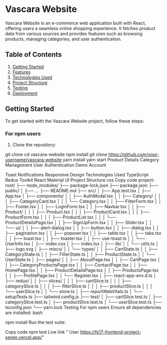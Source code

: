 # Vascara Website

Vascara Website is an e-commerce web application built with React, offering users a seamless online shopping experience. It fetches product data from various sources and provides features such as browsing products, managing categories, and user authentication.

## Table of Contents

1. [Getting Started](#getting-started)
2. [Features](#features)
3. [Technologies Used](#technologies-used)
4. [Project Structure](#project-structure)
5. [Testing](#testing)
6. [Deployment](#deployment)

## Getting Started

To get started with the Vascara Website project, follow these steps:

### For npm users

1. Clone the repository:

git clone
cd vascara-website
npm install
git clone https://github.com/your-username/vascara-website
yarn install
yarn start
Product Details
Category Management
User Authentication
Demo Account

Toast Notifications
Responsive Design
Technologies Used
TypeScript
Redux Toolkit
React
Material UI
Project Structure
css
Copy code
project-root/
├── node_modules/
├── package-lock.json
├── package.json
├── public/
│ ├── ...
├── README.md
├── src/
│ ├── App.test.tsx
│ ├── App.tsx
│ ├── components/
│ │ ├── AuthModal.tsx
│ │ ├── Category/
│ │ │ ├── CategoryCard.tsx
│ │ │ └── Category.tsx
│ │ ├── FilterForm.tsx
│ │ ├── Footer.tsx
│ │ ├── LoginForm.tsx
│ │ ├── Navbar.tsx
│ │ ├── Product/
│ │ │ ├── Product.tsx
│ │ │ ├── ProductCard.tsx
│ │ │ ├── ProductForm.tsx
│ │ │ ├── ProductList.tsx
│ │ │ └── ProductDetailsPage.tsx
│ │ ├── SignUpForm.tsx
│ │ ├── Slider.tsx
│ │ └── ui/
│ │ ├── alert-dialog.tsx
│ │ ├── button.tsx
│ │ ├── dialog.tsx
│ │ ├── pagination.tsx
│ │ ├── popover.tsx
│ │ ├── table.tsx
│ │ ├── tabs.tsx
│ │ ├── toast.tsx
│ │ ├── toaster.tsx
│ │ ├── use-toast.ts
│ │ └── UserInfo.tsx
│ ├── index.css
│ ├── index.tsx
│ ├── lib/
│ │ └── utils.ts
│ ├── logo.svg
│ ├── miscs/
│ │ └── types/
│ │ ├── CartState.ts
│ │ ├── CategoryState.ts
│ │ ├── FilterState.ts
│ │ ├── ProductState.ts
│ │ └── UserState.ts
│ ├── pages/
│ │ ├── AboutPage.tsx
│ │ ├── CartPage.tsx
│ │ ├── CategoryProductsPage.tsx
│ │ ├── ContactPage.tsx
│ │ ├── HomePage.tsx
│ │ ├── ProductDetailsPage.tsx
│ │ ├── ProductsPage.tsx
│ │ ├── ProfilePage.tsx
│ │ └── Register.tsx
│ ├── react-app-env.d.ts
│ ├── redux/
│ │ ├── slices/
│ │ │ ├── cartSlice.ts
│ │ │ ├── categorySlice.ts
│ │ │ ├── filterSlice.ts
│ │ │ ├── productSlice.ts
│ │ │ └── userSlice.ts
│ │ └── store.ts
│ ├── reportWebVitals.ts
│ └── setupTests.ts
├── tailwind.config.js
├── test/
│ ├── cartSlice.test.ts
│ ├── categorySlice.test.ts
│ ├── productSlice.test.ts
│ └── userSlice.test.ts
├── tsconfig.json
└── yarn.lock
Testing
For npm users
Ensure all dependencies are installed:
bash

npm install
Run the test suite:

Copy code
npm test
Live link " User
https://fs17-frontend-project-seven.vercel.app/"
